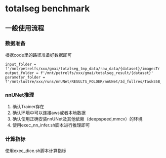 # totalseg benchmark
## 一般使用流程
### 数据准备
根据code里的路径准备好数据即可

```
input_folder = f'/mnt/petrelfs/xxx/gmai/totalseg_tmp_data/raw_data/{dataset}/imagesTr'
output_folder = f'/mnt/petrelfs/xxx/gmai/totalseg_result/{dataset}'
parameter_folder = f'/mnt/lustre/xxx/runs/nnUNet/RESULTS_FOLDER/nnUNet/3d_fullres/Task558_Totalsegmentator_dataset'
```
### nnUNet推理
1. 确认Trainer存在
2. 确认环境中可以连接aws或者本地数据
3. 确认使用正确安装nnUNet及其他依赖（deepspeed,mmcv）的环境
3. 使用exec_nn_infer.sh脚本进行推理即可

### 计算指标
使用exec_dice.sh脚本计算指标

